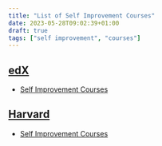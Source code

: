 ```yaml
---
title: "List of Self Improvement Courses"
date: 2023-05-28T09:02:39+01:00
draft: true
tags: ["self improvement", "courses"]
---
```

## [edX](https://www.edx.org/)
- [Self Improvement Courses](https://www.edx.org/learn/self-improvement/)

## [Harvard](https://pll.harvard.edu/)
- [Self Improvement Courses](https://pll.harvard.edu/subject/self-improvement/)

